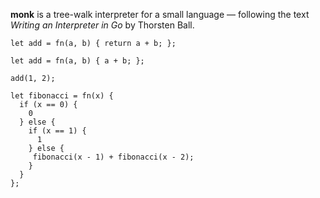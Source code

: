**monk** is a tree-walk interpreter for a small language — following the text
*Writing an Interpreter in Go* by Thorsten Ball.

```
let add = fn(a, b) { return a + b; };

let add = fn(a, b) { a + b; };

add(1, 2);

let fibonacci = fn(x) {
  if (x == 0) {
    0
  } else {
    if (x == 1) {
      1
    } else {
     fibonacci(x - 1) + fibonacci(x - 2);
    }
  }
};
```
